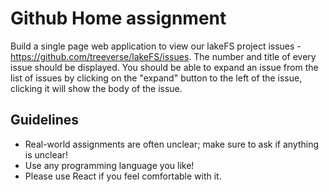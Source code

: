 # Github Home assignment

Build a single page web application to view our lakeFS project issues - https://github.com/treeverse/lakeFS/issues.
The number and title of every issue should be displayed. You should be able to expand an issue from the list of issues by clicking on the "expand" button to the left of the issue, clicking it will show the body of the issue.

## Guidelines

* Real-world assignments are often unclear; make sure to ask if anything is unclear!
* Use any programming language you like!
* Please use React if you feel comfortable with it.
